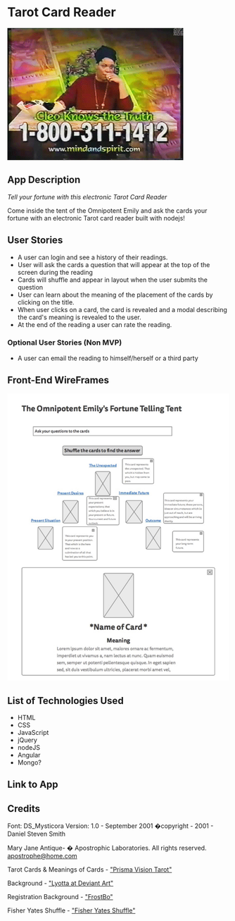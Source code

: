 # Tarot Card Reader

 ![fortune teller](/imgs/misscleo.gif)

## App Description
*Tell your fortune with this electronic Tarot Card Reader*

Come inside the tent of the Omnipotent Emily and ask the cards your fortune with an electronic Tarot card reader built with nodejs!

## User Stories 

* A user can login and see a history of their readings.
* User will ask the cards a question that will appear at the top of the screen during the reading
* Cards will shuffle and appear in layout when the user submits the question
* User can learn about the meaning of the placement of the cards by clicking on the title.
* When user clicks on a card, the card is revealed and a modal describing the card's meaning is revealed to the user.
* At the end of the reading a user can rate the reading.


### Optional User Stories (Non MVP)

* A user can email the reading to himself/herself or a third party

## Front-End WireFrames
![wireframes](/imgs/wireframe.jpg)


## List of Technologies Used

* HTML
* CSS
* JavaScript
* jQuery 
* nodeJS
* Angular
* Mongo?


## Link to App

## Credits

Font: DS_Mysticora
Version: 1.0 - September 2001
�copyright - 2001 - Daniel Steven Smith 

Mary Jane Antique- � Apostrophic Laboratories. All rights reserved. apostrophe@home.com


Tarot Cards & Meanings of Cards - ["Prisma Vision Tarot"](http://www.prismavisionstarot.com)

Background - ["Lyotta at Deviant Art"](http://lyotta.deviantart.com/art/Seamless-red-wood-texture-342183779)

Registration Background - ["FrostBo"](http://frostbo.deviantart.com/art/Celestial-Background-50-333127301)

Fisher Yates Shuffle - ["Fisher Yates Shuffle"](http://stackoverflow.com/questions/2450954/how-to-randomize-shuffle-a-javascript-array)
